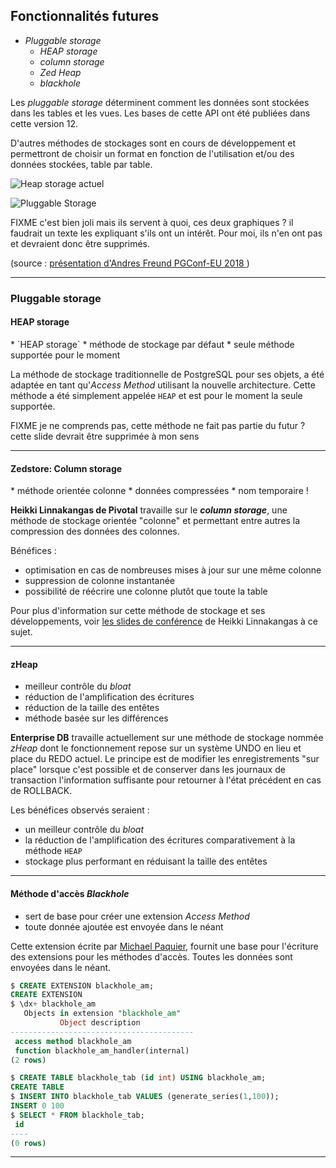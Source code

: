## Fonctionnalités futures

<div class="slide-content">

  * _Pluggable storage_
    * _HEAP storage_
    * _column storage_
    * _Zed Heap_
    * _blackhole_
</div>

<div class="notes">

Les _pluggable storage_ déterminent comment les données sont stockées
dans les tables et les vues. Les bases de cette API ont été publiées dans
cette version 12.

D'autres méthodes de stockages sont en cours de développement et permettront
de choisir un format en fonction de l'utilisation et/ou des données stockées,
table par table.

![*Heap storage* actuel](medias/schema_pluggable_storage_heap.png)


![*Pluggable Storage*](medias/schema_pluggable_storage.png)

FIXME c'est bien joli mais ils servent à quoi, ces deux graphiques ? il
faudrait un texte les expliquant s'ils ont un intérêt. Pour moi, ils n'en ont
pas et devraient donc être supprimés.

(source : [présentation d'Andres Freund PGConf-EU 2018 ](https://anarazel.de/talks/2018-10-25-pgconfeu-pluggable-storage/pluggable.pdf) )
</div>

---

### Pluggable storage 

#### HEAP storage

<div class="slide-content">
  * `HEAP storage`
  * méthode de stockage par défaut
  * seule méthode supportée pour le moment
</div>

<div class="notes">

La méthode de stockage traditionnelle de PostgreSQL pour ses objets, a été
adaptée en tant qu'_Access Method_ utilisant la nouvelle architecture. Cette
méthode a été simplement appelée `HEAP` et est pour le moment la seule
supportée.

FIXME je ne comprends pas, cette méthode ne fait pas partie du futur ? cette
slide devrait être supprimée à mon sens

</div>

---

#### Zedstore: Column storage


<div class="slide-content">
  * méthode orientée colonne
  * données compressées
  * nom temporaire !
</div>


<div class="notes">

**Heikki Linnakangas de Pivotal** travaille sur le **_column storage_**, une
méthode de stockage orientée "colonne" et permettant entre autres la
compression des données des colonnes.

Bénéfices :

  * optimisation en cas de nombreuses mises à jour sur une même colonne
  * suppression de colonne instantanée
  * possibilité de réécrire une colonne plutôt que toute la table

Pour plus d'information sur cette méthode de stockage et ses développements,
voir [les slides de conférence](https://www.postgresql.eu/events/pgconfeu2019/schedule/session/2738-zedstore-column-store-for-postgresql/)
de Heikki Linnakangas à ce sujet.

</div>

---

#### zHeap

<div class="slide-content">

  * meilleur contrôle du _bloat_
  * réduction de l'amplification des écritures
  * réduction de la taille des entêtes
  * méthode basée sur les différences 
  
</div>

<div class="notes">

**Enterprise DB** travaille actuellement sur une méthode de stockage nommée
_zHeap_ dont le fonctionnement repose sur un système UNDO en lieu et place du
REDO actuel. Le principe est de modifier les enregistrements "sur place"
lorsque c'est possible et de conserver dans les journaux de transaction
l'information suffisante pour retourner à l'état précédent en cas de ROLLBACK.

Les bénéfices observés seraient :
 
  * un meilleur contrôle du _bloat_
  * la réduction de l'amplification des écritures comparativement à la
    méthode `HEAP`
  * stockage plus performant en réduisant la taille des entêtes

</div>

---

#### Méthode d'accès _Blackhole_

<div class="slide-content">

  * sert de base pour créer une extension _Access Method_
  * toute donnée ajoutée est envoyée dans le néant
  
</div>

<div class="notes">

Cette extension écrite par
[Michael Paquier](https://github.com/michaelpq/pg_plugins/tree/master/blackhole_am),
fournit une base pour l'écriture des extensions pour les méthodes d'accès.
Toutes les données sont envoyées dans le néant. 

```sql
$ CREATE EXTENSION blackhole_am;
CREATE EXTENSION
$ \dx+ blackhole_am
   Objects in extension "blackhole_am"
           Object description
-----------------------------------------
 access method blackhole_am
 function blackhole_am_handler(internal)
(2 rows)

$ CREATE TABLE blackhole_tab (id int) USING blackhole_am;
CREATE TABLE
$ INSERT INTO blackhole_tab VALUES (generate_series(1,100));
INSERT 0 100
$ SELECT * FROM blackhole_tab;
 id
----
(0 rows)
```
</div>

---


